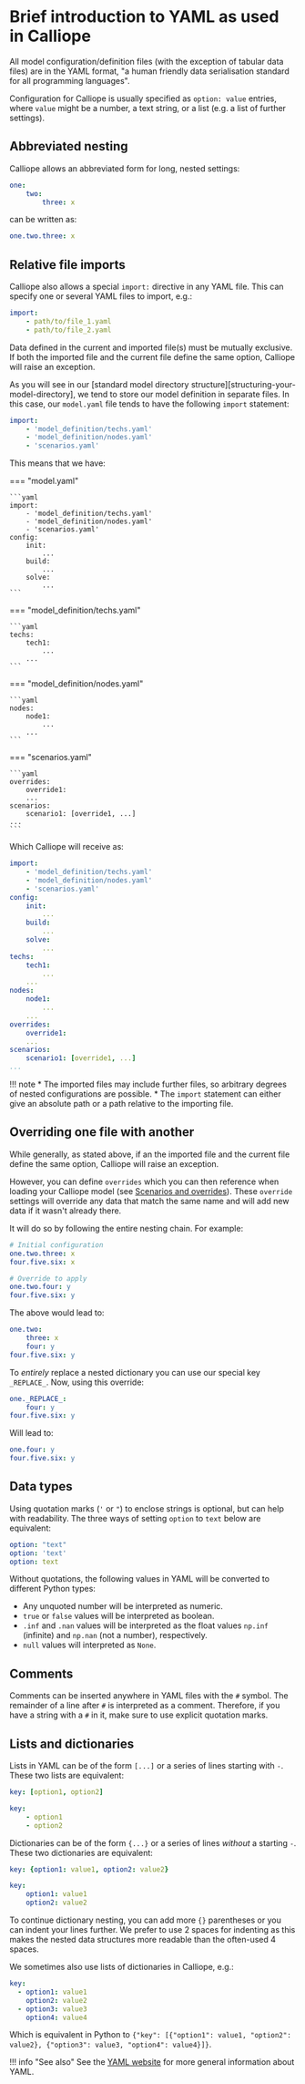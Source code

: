 # Brief introduction to YAML as used in Calliope

All model configuration/definition files (with the exception of tabular data files) are in the YAML format, "a human friendly data serialisation standard for all programming languages".

Configuration for Calliope is usually specified as `option: value` entries, where `value` might be a number, a text string, or a list (e.g. a list of further settings).

## Abbreviated nesting

Calliope allows an abbreviated form for long, nested settings:

```yaml
one:
    two:
        three: x
```

can be written as:

```yaml
one.two.three: x
```

## Relative file imports

Calliope also allows a special `import:` directive in any YAML file.
This can specify one or several YAML files to import, e.g.:

```yaml
import:
    - path/to/file_1.yaml
    - path/to/file_2.yaml
```

Data defined in the current and imported file(s) must be mutually exclusive.
If both the imported file and the current file define the same option, Calliope will raise an exception.

As you will see in our [standard model directory structure][structuring-your-model-directory], we tend to store our model definition in separate files.
In this case, our `model.yaml` file tends to have the following `import` statement:

```yaml
import:
    - 'model_definition/techs.yaml'
    - 'model_definition/nodes.yaml'
    - 'scenarios.yaml'
```

This means that we have:

=== "model.yaml"

    ```yaml
    import:
        - 'model_definition/techs.yaml'
        - 'model_definition/nodes.yaml'
        - 'scenarios.yaml'
    config:
        init:
            ...
        build:
            ...
        solve:
            ...
    ```

=== "model_definition/techs.yaml"

    ```yaml
    techs:
        tech1:
            ...
        ...
    ```

=== "model_definition/nodes.yaml"

    ```yaml
    nodes:
        node1:
            ...
        ...
    ```

=== "scenarios.yaml"

    ```yaml
    overrides:
        override1:
        ...
    scenarios:
        scenario1: [override1, ...]
    ...
    ```

Which Calliope will receive as:

```yaml
import:
    - 'model_definition/techs.yaml'
    - 'model_definition/nodes.yaml'
    - 'scenarios.yaml'
config:
    init:
        ...
    build:
        ...
    solve:
        ...
techs:
    tech1:
        ...
    ...
nodes:
    node1:
        ...
    ...
overrides:
    override1:
    ...
scenarios:
    scenario1: [override1, ...]
...
```

!!! note
    * The imported files may include further files, so arbitrary degrees of nested configurations are possible.
    * The `import` statement can either give an absolute path or a path relative to the importing file.

## Overriding one file with another

While generally, as stated above, if an the imported file and the current file define the same option, Calliope will raise an exception.

However, you can define `overrides` which you can then reference when loading your Calliope model (see [Scenarios and overrides](scenarios.md)). These `override` settings will override any data that match the same name and will add new data if it wasn't already there.

It will do so by following the entire nesting chain. For example:

```yaml
# Initial configuration
one.two.three: x
four.five.six: x

# Override to apply
one.two.four: y
four.five.six: y
```

The above would lead to:

```yaml
one.two:
    three: x
    four: y
four.five.six: y
```

To _entirely_ replace a nested dictionary you can use our special key `_REPLACE_`.
Now, using this override:

```yaml
one._REPLACE_:
    four: y
four.five.six: y
```

Will lead to:

```yaml
one.four: y
four.five.six: y
```

## Data types

Using quotation marks (`'` or `"`) to enclose strings is optional, but can help with readability.
The three ways of setting `option` to `text` below are equivalent:

```yaml
option: "text"
option: 'text'
option: text
```

Without quotations, the following values in YAML will be converted to different Python types:

- Any unquoted number will be interpreted as numeric.
- `true` or `false` values will be interpreted as boolean.
- `.inf` and `.nan` values will be interpreted as the float values `np.inf` (infinite) and `np.nan` (not a number), respectively.
- `null` values will interpreted as `None`.

## Comments

Comments can be inserted anywhere in YAML files with the `#` symbol.
The remainder of a line after `#` is interpreted as a comment.
Therefore, if you have a string with a `#` in it, make sure to use explicit quotation marks.


## Lists and dictionaries

Lists in YAML can be of the form `[...]` or a series of lines starting with `-`.
These two lists are equivalent:

```yaml
key: [option1, option2]
```

```yaml
key:
    - option1
    - option2
```

Dictionaries can be of the form `{...}` or a series of lines _without_ a starting `-`.
These two dictionaries are equivalent:

```yaml
key: {option1: value1, option2: value2}
```

```yaml
key:
    option1: value1
    option2: value2
```

To continue dictionary nesting, you can add more `{}` parentheses or you can indent your lines further.
We prefer to use 2 spaces for indenting as this makes the nested data structures more readable than the often-used 4 spaces.

We sometimes also use lists of dictionaries in Calliope, e.g.:

```yaml
key:
  - option1: value1
    option2: value2
  - option3: value3
    option4: value4
```

Which is equivalent in Python to `{"key": [{"option1": value1, "option2": value2}, {"option3": value3, "option4": value4}]}`.

!!! info "See also"
    See the [YAML website](https://yaml.org/) for more general information about YAML.
